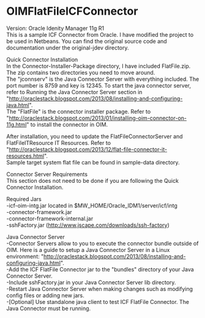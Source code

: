 OIMFlatFileICFConnector
=======================
Version: Oracle Idenity Manager 11g R1  
This is a sample ICF Connector from Oracle. I have modified the project
to be used in Netbeans. You can find the original source code and documentation under the original-jdev directory.
  
Quick Connector Installation  
In the Connector-Installer-Package directory, I have included FlatFile.zip. The zip contains two directories you need to move around.   
The "jconnserv" is the Java Connector Server with everything included. The port number is 8759 and key is 12345. To start the java connector server, refer to Running the Java Connector Server section in "http://oraclestack.blogspot.com/2013/08/installing-and-configuring-java.html".   
The "FlatFile" is the connector installer package. Refer to "http://oraclestack.blogspot.com/2013/01/installing-oim-connector-on-11g.html" to install the connector in OIM.  
  
After installation, you need to update the FlatFileConnectorServer and FlatFileITResource IT Resources. Refer to "http://oraclestack.blogspot.com/2013/12/flat-file-connector-it-resources.html".  
Sample target system flat file can be found in sample-data directory.      
  
Connector Server Requirements  
This section does not need to be done if you are following the Quick Connector Installation.
  
Required Jars  
-icf-oim-intg.jar located in $MW_HOME/Oracle_IDM1/server/icf/intg  
-connector-framework.jar  
-connector-framework-internal.jar  
-sshFactory.jar (http://www.jscape.com/downloads/ssh-factory)  
  
Java Connector Server  
-Connector Servers allow to you to execute the connector bundle outside of OIM. Here is a guide to setup a Java Connector Server in a Linux environment: "http://oraclestack.blogspot.com/2013/08/installing-and-configuring-java.html".   
-Add the ICF FlatFile Connector jar to the "bundles" directory of your Java Connector Server.  
-Include sshFactory.jar in your Java Connector Server lib directory.  
-Restart Java Connector Server when making changes such as modifying config files or adding new jars.  
-[Optional] Use standalone java client to test ICF FlatFile Connector. The Java Connector must be running.     